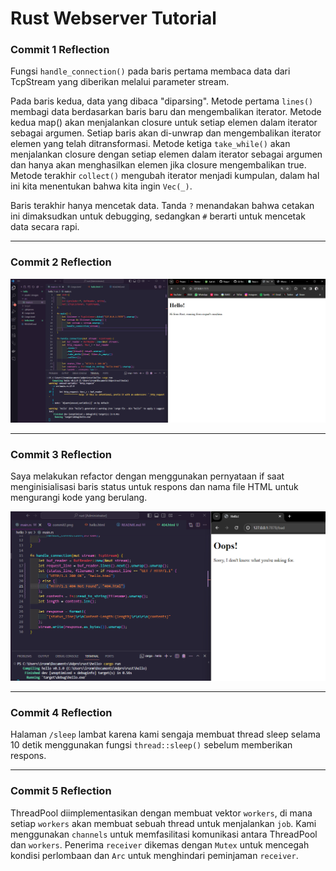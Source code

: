 # Rust Webserver Tutorial

### Commit 1 Reflection

Fungsi `handle_connection()` pada baris pertama membaca data dari TcpStream yang diberikan melalui parameter stream.

Pada baris kedua, data yang dibaca "diparsing". Metode pertama `lines()` membagi data berdasarkan baris baru dan mengembalikan iterator. Metode kedua map() akan menjalankan closure untuk setiap elemen dalam iterator sebagai argumen. Setiap baris akan di-unwrap dan mengembalikan iterator elemen yang telah ditransformasi. Metode ketiga `take_while()` akan menjalankan closure dengan setiap elemen dalam iterator sebagai argumen dan hanya akan menghasilkan elemen jika closure mengembalikan true. Metode terakhir `collect()` mengubah iterator menjadi kumpulan, dalam hal ini kita menentukan bahwa kita ingin `Vec(_)`.

Baris terakhir hanya mencetak data. Tanda `?` menandakan bahwa cetakan ini dimaksudkan untuk debugging, sedangkan `#` berarti untuk mencetak data secara rapi.

---

### Commit 2 Reflection

![Commit 2 screen capture](assets/images/commit2.png)

---

### Commit 3 Reflection

Saya melakukan refactor dengan menggunakan pernyataan if saat menginisialisasi baris status untuk respons dan nama file HTML untuk mengurangi kode yang berulang.

![Commit 3 screen capture](assets/images/commit3.png)

---

### Commit 4 Reflection

Halaman `/sleep` lambat karena kami sengaja membuat thread sleep selama 10 detik menggunakan fungsi `thread::sleep()` sebelum memberikan respons.

---

### Commit 5 Reflection

ThreadPool diimplementasikan dengan membuat vektor `workers`, di mana setiap `workers` akan membuat sebuah thread untuk menjalankan `job`. Kami menggunakan     `channels` untuk memfasilitasi komunikasi antara ThreadPool dan `workers`. Penerima `receiver` dikemas dengan `Mutex` untuk mencegah kondisi perlombaan dan `Arc` untuk menghindari peminjaman `receiver`.